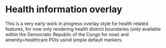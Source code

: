 # Health information overlay

This is a very early work in progress overlay style
for health related features, for now only rendering
health district boundaries (only available within
the Democratic Republic of the Congo for now) and 
amenity=healthcare POIs usind simple default 
markers.
